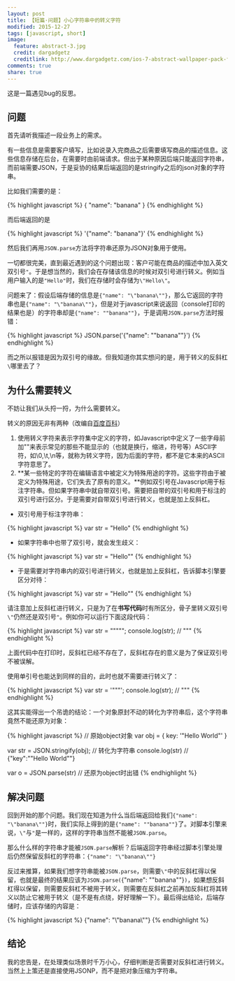 ```yaml
---
layout: post
title: 【短篇·问题】小心字符串中的转义字符
modified: 2015-12-27
tags: [javascript, short]
image:
  feature: abstract-3.jpg
  credit: dargadgetz
  creditlink: http://www.dargadgetz.com/ios-7-abstract-wallpaper-pack-for-iphone-5-and-ipod-touch-retina/
comments: true
share: true
---
```


这是一篇遇见bug的反思。

## 问题

首先请听我描述一段业务上的需求。

有一些信息是需要客户填写，比如说录入完商品之后需要填写商品的描述信息。这些信息存储在后台，在需要时由前端请求。但出于某种原因后端只能返回字符串，而前端需要JSON，于是妥协的结果后端返回的是stringify之后的json对象的字符串。

比如我们需要的是：

{% highlight javascript %}
{
	"name": "banana"
}
{% endhighlight %}

而后端返回的是

{% highlight javascript %}
'{"name": "banana"}'
{% endhighlight %}

然后我们再用`JSON.parse`方法将字符串还原为JSON对象用于使用。

一切都很完美，直到最近遇到的这个问题出现：客户可能在商品的描述中加入英文双引号`"`。于是想当然的，我们会在存储该信息的时候对双引号进行转义。例如当用户输入的是`"Hello"`时，我们在存储时会存储为`\"Hello\"`。

问题来了：假设后端存储的信息是`{"name": "\"banana\""}`，那么它返回的字符串也是`{"name": "\"banana\""}`，但是对于javascript来说返回（console打印的结果也是）的字符串却是`{"name": ""banana""}`，于是调用`JSON.parse`方法时报错：

{% highlight javascript %}
JSON.parse('{"name": ""banana""}')
{% endhighlight %}

而之所以报错是因为双引号的缘故。但我知道你其实想问的是，用于转义的反斜杠`\`哪里去了？

## 为什么需要转义

不妨让我们从头捋一捋，为什么需要转义。

转义的原因无非有两种（改编自[百度百科](http://baike.baidu.com/link?url=83ELEvD7roYOxo33tnu7MpuOEegyQaGUz9rORLzSoU523YhoR48PhEf2PFeGzo7r08geKtw60bVT8MkAFmR9g_)）
1. 使用转义字符来表示字符集中定义的字符，如Javascript中定义了一些字母前加"\"来表示常见的那些不能显示的（也就是换行，缩进，符号等）ASCII字符，如\0,\t,\n等，就称为转义字符，因为后面的字符，都不是它本来的ASCII字符意思了。
2. **某一些特定的字符在编辑语言中被定义为特殊用途的字符。这些字符由于被定义为特殊用途，它们失去了原有的意义。**例如双引号在Javascript用于标注字符串。但如果字符串中就自带双引号。需要把自带的双引号和用于标注的双引号进行区分。于是需要对自带双引号进行转义，也就是加上反斜杠。

- 双引号用于标注字符串：

{% highlight javascript %}
var str = "Hello"
{% endhighlight %}

- 如果字符串中也带了双引号，就会发生歧义：

{% highlight javascript %}
var str = "Hello""
{% endhighlight %}
- 于是需要对字符串内的双引号进行转义，也就是加上反斜杠，告诉脚本引擎要区分对待：

{% highlight javascript %}
var str = "Hello\""
{% endhighlight %}

请注意加上反斜杠进行转义，只是为了在**书写代码**时有所区分，骨子里转义双引号`\"`仍然还是双引号`"`。例如你可以运行下面这段代码：

{% highlight javascript %}
var str = "\"\"\"";
console.log(str); // """
{% endhighlight %}

上面代码中在打印时，反斜杠已经不存在了，反斜杠存在的意义是为了保证双引号不被误解。

使用单引号也能达到同样的目的，此时也就不需要进行转义了：

{% highlight javascript %}
var str = '"""';
console.log(str); // """
{% endhighlight %}

这其实能得出一个吊诡的结论：一个对象原封不动的转化为字符串后，这个字符串竟然不能还原为对象：

{% highlight javascript %}
// 原始object对象
var obj = {
	key: '\"Hello World\"'
}

var str = JSON.stringify(obj); // 转化为字符串
console.log(str)
// {"key":"\"Hello World\""}


var o = JSON.parse(str) // 还原为object时出错
{% endhighlight %}


## 解决问题

回到开始的那个问题。我们现在知道为什么当后端返回给我们`{"name": "\"banana\""}`时，我们实际上得到的是`{"name": ""banana""}`了。对脚本引擎来说，`\"`与`"`是一样的，这样的字符串当然不能被`JSON.parse`。

那么什么样的字符串才能被`JSON.parse`解析？后端返回字符串经过脚本引擎处理后仍然保留反斜杠的字符串：`{"name": "\"banana\""}`

反过来推算，如果我们想字符串能被`JSON.parse`，则需要`\"`中的反斜杠得以保留，也就是最终的结果应该为`JSON.parse(`{"name": "\"banana\""}`)`，如果想反斜杠得以保留，则需要反斜杠不被用于转义，则需要在反斜杠之前再加反斜杠将其转义以防止它被用于转义（是不是有点绕，好好理解一下）。最后得出结论，后端存储时，应该存储的内容是：

{% highlight javascript %}
{"name": "\\"banana\\""}
{% endhighlight %}

## 结论

我的忠告是，在处理类似场景时千万小心，仔细判断是否需要对反斜杠进行转义。当然上上策还是直接使用JSONP，而不是把对象压缩为字符串。



